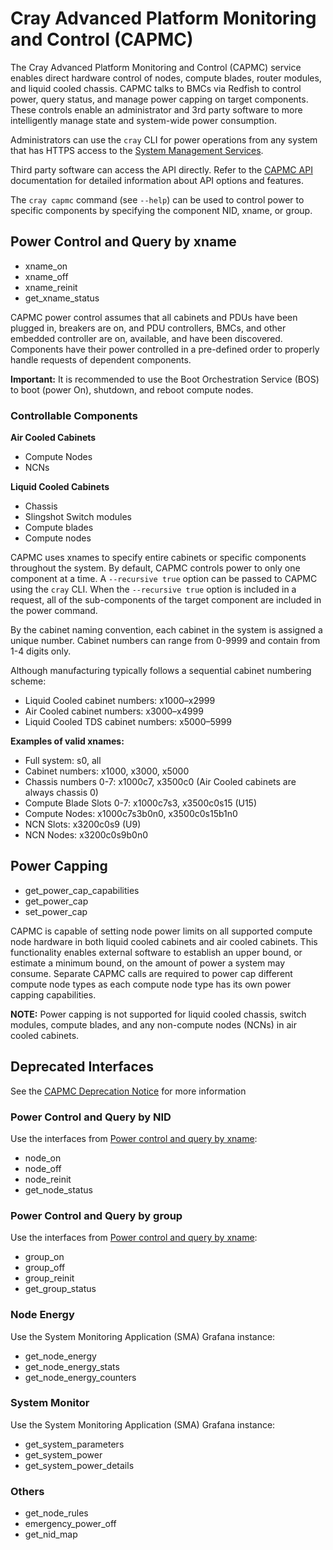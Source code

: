 # Cray Advanced Platform Monitoring and Control (CAPMC)

The Cray Advanced Platform Monitoring and Control (CAPMC) service enables
direct hardware control of nodes, compute blades, router modules, and liquid
cooled chassis. CAPMC talks to BMCs via Redfish to control power, query status,
and manage power capping on target components. These controls enable an
administrator and 3rd party software to more intelligently manage state and
system-wide power consumption.

Administrators can use the `cray` CLI for power operations from any system that
has HTTPS access to the
[System Management Services](../network/Access_to_System_Management_Services.md).

Third party software can access the API directly. Refer to the
[CAPMC API](https://github.com/Cray-HPE/hms-capmc/blob/release/csm-1.0/api/swagger.yaml)
documentation for detailed information about API options and features.

The `cray capmc` command (see `--help`) can be used to control power to
specific components by specifying the component NID, xname, or group.

## Power Control and Query by xname
- xname_on
- xname_off
- xname_reinit
- get_xname_status

CAPMC power control assumes that all cabinets and PDUs have been plugged in,
breakers are on, and PDU controllers, BMCs, and other embedded controller are
on, available, and have been discovered. Components have their power controlled
in a pre-defined order to properly handle requests of dependent components.

**Important:** It is recommended to use the Boot Orchestration Service (BOS) to
boot (power On), shutdown, and reboot compute nodes.

### Controllable Components
**Air Cooled Cabinets**
- Compute Nodes
- NCNs

**Liquid Cooled Cabinets**
- Chassis
- Slingshot Switch modules
- Compute blades
- Compute nodes

CAPMC uses xnames to specify entire cabinets or specific components throughout
the system. By default, CAPMC controls power to only one component at a time. A
`--recursive true` option can be passed to CAPMC using the `cray` CLI. When the
`--recursive true` option is included in a request, all of the sub-components of
the target component are included in the power command.

By the cabinet naming convention, each cabinet in the system is assigned a
unique number. Cabinet numbers can range from 0-9999 and contain from 1-4 digits
only.

Although manufacturing typically follows a sequential cabinet numbering scheme:
- Liquid Cooled cabinet numbers: x1000–x2999
- Air Cooled cabinet numbers: x3000–x4999
- Liquid Cooled TDS cabinet numbers: x5000–5999

**Examples of valid xnames:**
- Full system: s0, all
- Cabinet numbers: x1000, x3000, x5000
- Chassis numbers 0-7: x1000c7, x3500c0 (Air Cooled cabinets are always
chassis 0)
- Compute Blade Slots 0-7: x1000c7s3, x3500c0s15 (U15)
- Compute Nodes: x1000c7s3b0n0, x3500c0s15b1n0
- NCN Slots: x3200c0s9 (U9)
- NCN Nodes: x3200c0s9b0n0

## Power Capping
- get_power_cap_capabilities
- get_power_cap
- set_power_cap

CAPMC is capable of setting node power limits on all supported compute node
hardware in both liquid cooled cabinets and air cooled cabinets. This
functionality enables external software to establish an upper bound, or estimate
a minimum bound, on the amount of power a system may consume. Separate CAPMC
calls are required to power cap different compute node types as each compute
node type has its own power capping capabilities.

**NOTE:** Power capping is not supported for liquid cooled chassis, switch
modules, compute blades, and any non-compute nodes (NCNs) in air cooled
cabinets.

## Deprecated Interfaces
See the [CAPMC Deprecation Notice](../../introduction/CAPMC_deprecation.md) for
more information

### Power Control and Query by NID
Use the interfaces from [Power control and query by xname](#power-control-and-query-by-xname):
- node_on
- node_off
- node_reinit
- get_node_status

### Power Control and Query by group
Use the interfaces from [Power control and query by xname](#power-control-and-query-by-xname):
- group_on
- group_off
- group_reinit
- get_group_status

### Node Energy
Use the System Monitoring Application (SMA) Grafana instance:
- get_node_energy
- get_node_energy_stats
- get_node_energy_counters

### System Monitor
Use the System Monitoring Application (SMA) Grafana instance:
- get_system_parameters
- get_system_power
- get_system_power_details

### Others
- get_node_rules
- emergency_power_off
- get_nid_map
